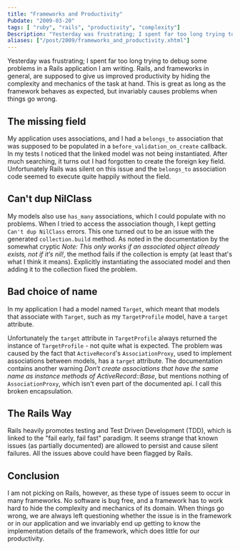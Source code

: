 ```yaml
---
title: "Frameworks and Productivity"
Pubdate: "2009-03-20"
tags: [ "ruby", "rails", "productivity", "complexity"]
Description: "Yesterday was frustrating; I spent far too long trying to debug some problems in a Rails application I am writing.  Rails, and frameworks in general, are supposed to give us improved productivity by hiding the complexity and mechanics of the task at hand.  This is great as long as the framework behaves as expected, but invariably causes problems when things go wrong."
aliases: ["/post/2009/frameworks_and_productivity.xhtml"]
---
```

<p>Yesterday was frustrating; I spent far too long trying to debug some problems in a Rails application I am writing.  Rails, and frameworks in general, are supposed to give us improved productivity by hiding the complexity and mechanics of the task at hand.  This is great as long as the framework behaves as expected, but invariably causes problems when things go wrong.</p>
<h2>The missing field</h2>
My application uses associations, and I had a <code>belongs_to</code> association that was supposed to be populated in a <code>before_validation_on_create</code> callback.  In my tests I noticed that the linked model was not being instantiated.  After much searching, it turns out I had forgotten to create the foreign key field.  Unfortunately Rails was silent on this issue and the <code>belongs_to</code> association code seemed to execute quite happily without the field.
<h2>Can't dup NilClass</h2>
My models also use <code>has_many</code> associations, which I could populate with no problems.  When I tried to access the association though, I kept getting <code>Can't dup NilClass</code> errors.  This one turned out to be an issue with the generated <code>collection.build</code> method.  As noted in the documentation by the somewhat cryptic <cite>Note: This only works if an associated object already exists, not if it‘s nil!</cite>, the method fails if the collection is empty (at least that's what I think it means). Explicitly instantiating the associated model and then adding it to the collection fixed the problem.
<h2>Bad choice of name</h2>
<p>In my application I had a model named <code>Target</code>, which meant that models that associate with <code>Target</code>, such as my <code>TargetProfile</code> model, have a <code>target</code> attribute.</p>  Unfortunately the <code>target</code> attribute in <code>TargetProfile</code> always returned the instance of <code>TargetProfile</code> - not quite what is expected.  The problem was caused by the fact that <code>ActiveRecord</code>'s <code>AssociationProxy</code>, used to implement associations between models, has a <code>target</code> attribute.  The documentation contains another warning <cite>Don‘t create associations that have the same name as instance methods of ActiveRecord::Base</cite>, but mentions nothing of <code>AssociationProxy</code>, which isn't even part of the documented api.  I call this broken encapsulation.
<h2>The Rails Way</h2>
Rails heavily promotes testing and Test Driven Development (TDD), which is linked to the "fail early, fail fast" paradigm.  It seems strange that known issues (as partially documented) are allowed to persist and cause silent failures.  All the issues above could have been flagged by Rails.
<h2>Conclusion</h2>
I am not picking on Rails, however, as these type of issues seem to occur in many frameworks.  No software is bug free, and a framework has to work hard to hide the complexity and mechanics of its domain.  When things go wrong, we are always left questioning whether the issue is in the framework or in our application and we invariably end up getting to know the implementation details of the framework, which does little for our productivity.
